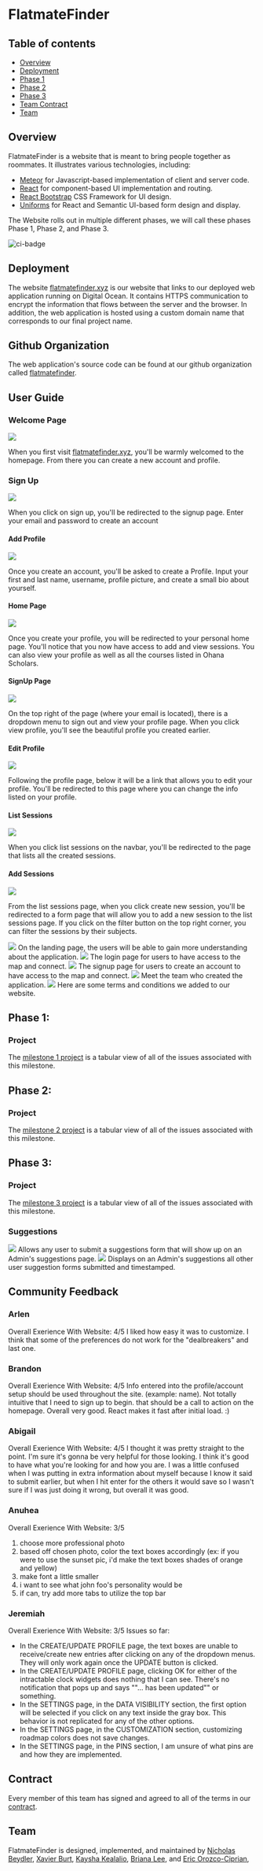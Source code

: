 # FlatmateFinder

## Table of contents

* [Overview](#overview)
* [Deployment](#deployment)
* [Phase 1](#Project)
* [Phase 2](#Project)
* [Phase 3](#Project)
* [Team Contract](#contract)
* [Team](#team)

## Overview

FlatmateFinder is a website that is meant to bring people together as roommates. It illustrates various technologies, including:

* [Meteor](https://www.meteor.com/) for Javascript-based implementation of client and server code.
* [React](https://reactjs.org/) for component-based UI implementation and routing.
* [React Bootstrap](https://react-bootstrap.github.io/) CSS Framework for UI design.
* [Uniforms](https://uniforms.tools/) for React and Semantic UI-based form design and display.

The Website rolls out in multiple different phases, we will call these phases Phase 1, Phase 2, and Phase 3.

![ci-badge](https://github.com/flatmatefinder/flatmatefinder/workflows/FlatmateFinder/badge.svg)

## Deployment

The website [flatmatefinder.xyz](https://flatmatefinder.xyz/) is our website that links to our deployed web application running on Digital Ocean. It contains HTTPS communication to encrypt the information that flows between the server and the browser. In addition, the web application is hosted using a custom domain name that corresponds to our final project name.

## Github Organization

The web application's source code can be found at our github organization called [flatmatefinder](https://github.com/flatmatefinder).

## User Guide
### Welcome Page
![](..img/homepage.png)

When you first visit [flatmatefinder.xyz](https://flatmatefinder.xyz/), you'll be warmly welcomed to the homepage. From there you can create a new account and profile. 

### Sign Up
![](..img/signup.png)

When you click on sign up, you'll be redirected to the signup page. Enter your email and password to create an account

#### Add Profile
![](assets/img/guidepics/addprofile.png)

Once you create an account, you'll be asked to create a Profile. Input your first and last name, username, profile picture, and create a small bio about yourself.

#### Home Page
![](assets/img/guidepics/homepage.png)

Once you create your profile, you will be redirected to your personal home page. You'll notice that you now have access to add and view sessions. You can also view your profile as well as all the courses listed in Ohana Scholars.

#### SignUp Page
![](assets/img/guidepics/profilepage.png)

On the top right of the page (where your email is located), there is a dropdown menu to sign out and view your profile page. When you click view profile, you'll see the beautiful profile you created earlier.

#### Edit Profile
![](assets/img/guidepics/editprofile.png)

Following the profile page, below it will be a link that allows you to edit your profile. You'll be redirected to this page where you can change the info listed on your profile.

#### List Sessions
![](assets/img/guidepics/listsessions.png)

When you click list sessions on the navbar, you'll be redirected to the page that lists all the created sessions.

#### Add Sessions
![](assets/img/guidepics/addsession.png)

From the list sessions page, when you click create new session, you'll be redirected to a form page that will allow you to add a new session to the list sessions page. If you click on the filter button on the top right corner, you can filter the sessions by their subjects. 



<img src="img/homepage.png">
On the landing page, the users will be able to gain more understanding about the application.

<img src="img/login.png">
The login page for users to have access to the map and connect. 

<img src="img/signup.png">
The signup page for users to create an account to have access to the map and connect. 

<img src="img/meettheteam.png">
Meet the team who created the application. 

<img src="img/termsofservice.png">
Here are some terms and conditions we added to our website. 

## Phase 1:

### Project

The [milestone 1 project](https://github.com/orgs/flatmatefinder/projects/1/) is a tabular view of all of the issues associated with this milestone.


## Phase 2:

### Project

The [milestone 2 project](https://github.com/orgs/flatmatefinder/projects/2/) is a tabular view of all of the issues associated with this milestone.

## Phase 3:

### Project

The [milestone 3 project](https://github.com/orgs/flatmatefinder/projects/4/) is a tabular view of all of the issues associated with this milestone.

### Suggestions
<img src="img/suggestions.png">
Allows any user to submit a suggestions form that will show up on an Admin's suggestions page.


<img src="img/adminsuggestions.png">
Displays on an Admin's suggestions all other user suggestion forms submitted and timestamped.

## Community Feedback

### Arlen
Overall Exerience With Website: 4/5
I liked how easy it was to customize. I think that some of the preferences do not work for the "dealbreakers" and last one.

### Brandon
Overall Exerience With Website: 4/5
Info entered into the profile/account setup should be used throughout the site. (example: name). Not totally intuitive that I need to sign up to begin. that should be a call to action on the homepage. Overall very good. React makes it fast after initial load. :) 

### Abigail
Overall Exerience With Website: 4/5
I thought it was pretty straight to the point. I'm sure it's gonna be very helpful for those looking. I think it's good to have what you're looking for and how you are.	I was a little confused when I was putting in extra information about myself because I know it said to submit earlier, but when I hit enter for the others it would save so I wasn't sure if I was just doing it wrong, but overall it was good.

### Anuhea
Overall Exerience With Website: 3/5
1. choose more professional photo
2. based off chosen photo, color the text boxes accordingly (ex: if you were to use the sunset pic, i'd make the text boxes shades of orange and yellow)
3. make font a little smaller
4. i want to see what john foo's personality would be
5. if can, try add more tabs to utilize the top bar

### Jeremiah
Overall Exerience With Website: 3/5
Issues so far:
* In the CREATE/UPDATE PROFILE page, the text boxes are unable to receive/create new entries after clicking on any of the dropdown menus. They will only work again once the UPDATE button is clicked.
* In the CREATE/UPDATE PROFILE page, clicking OK for either of the intractable clock widgets does nothing that I can see. There's no notification that pops up and says ""... has been updated"" or something.
* In the SETTINGS page, in the DATA VISIBILITY section, the first option will be selected if you click on any text inside the gray box. This behavior is not replicated for any of the other options.
* In the SETTINGS page, in the CUSTOMIZATION section, customizing roadmap colors does not save changes.
* In the SETTINGS page, in the PINS section, I am unsure of what pins are and how they are implemented.


## Contract
Every member of this team has signed and agreed to all of the terms in our [contract](https://docs.google.com/document/d/15glZaHxvn-8OiJt8GSdNYwgJU4knJpIULpwFodKEaSY/edit?usp=sharing).

## Team

FlatmateFinder is designed, implemented, and maintained by [Nicholas Beydler](https://beydlern.github.io/), [Xavier Burt](https://xavierburt.github.io), [Kaysha Kealalio](https://kayshakk.github.io/), [Briana Lee](http://bri111.github.io/), and
[Eric Orozco-Ciprian](https://erickorozcociprian.github.io/), 
